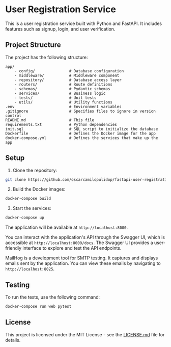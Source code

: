 # User Registration Service

This is a user registration service built with Python and FastAPI. It includes features such as signup, login, and user verification.

## Project Structure

The project has the following structure:

```
app/
    - config/               # Database configuration
    - middleware/           # Middleware component
    - repository/           # Database access layer
    - routers/              # Route definitions
    - schemas/              # Pydantic schemas
    - services/             # Business logic
    - tests/                # Unit tests
    - utils/                # Utility functions
.env                        # Environment variables
.gitignore                  # Specifies files to ignore in version control
README.md                   # This file
requirements.txt            # Python dependencies
init.sql                    # SQL script to initialize the database
Dockerfile                  # Defines the Docker image for the app
docker-compose.yml          # Defines the services that make up the app
```

## Setup

1. Clone the repository:

```bash
git clone https://github.com/oscarcamilopulidop/fastapi-user-registration.git
```

2. Build the Docker images:

```bash
docker-compose build
```

3. Start the services:

```bash
docker-compose up
```

The application will be available at `http://localhost:8000`.

You can interact with the application's API through the Swagger UI, which is accessible at `http://localhost:8000/docs`. The Swagger UI provides a user-friendly interface to explore and test the API endpoints.

MailHog is a development tool for SMTP testing. It captures and displays emails sent by the application. You can view these emails by navigating to `http://localhost:8025`.
## Testing

To run the tests, use the following command:

```bash
docker-compose run web pytest
```

## License

This project is licensed under the MIT License - see the [LICENSE.md](LICENSE.md) file for details.

